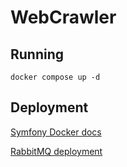 # WebCrawler

## Running

```
docker compose up -d
```

## Deployment

[Symfony Docker docs](https://github.com/dunglas/symfony-docker/tree/main/docs)

[RabbitMQ deployment](https://symfony.com/doc/6.2/the-fast-track/en/32-rabbitmq.html#deploying-rabbitmq)